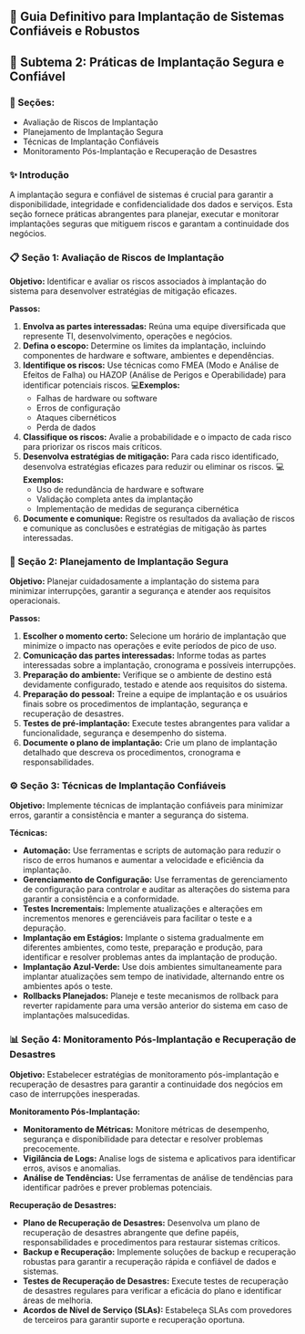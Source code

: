 ## 📘 Guia Definitivo para Implantação de Sistemas Confiáveis e Robustos

## 🎯 Subtema 2: Práticas de Implantação Segura e Confiável

### 🔐 Seções:

- Avaliação de Riscos de Implantação
- Planejamento de Implantação Segura
- Técnicas de Implantação Confiáveis
- Monitoramento Pós-Implantação e Recuperação de Desastres

### ✨ Introdução

A implantação segura e confiável de sistemas é crucial para garantir a disponibilidade, integridade e confidencialidade dos dados e serviços. Esta seção fornece práticas abrangentes para planejar, executar e monitorar implantações seguras que mitiguem riscos e garantam a continuidade dos negócios.

### 📋 Seção 1: Avaliação de Riscos de Implantação

**Objetivo:** Identificar e avaliar os riscos associados à implantação do sistema para desenvolver estratégias de mitigação eficazes.

**Passos:**

1. **Envolva as partes interessadas:** Reúna uma equipe diversificada que represente TI, desenvolvimento, operações e negócios.
2. **Defina o escopo:** Determine os limites da implantação, incluindo componentes de hardware e software, ambientes e dependências.
3. **Identifique os riscos:** Use técnicas como FMEA (Modo e Análise de Efeitos de Falha) ou HAZOP (Análise de Perigos e Operabilidade) para identificar potenciais riscos.
💻**Exemplos:**
   - Falhas de hardware ou software
   - Erros de configuração
   - Ataques cibernéticos
   - Perda de dados
4. **Classifique os riscos:** Avalie a probabilidade e o impacto de cada risco para priorizar os riscos mais críticos.
5. **Desenvolva estratégias de mitigação:** Para cada risco identificado, desenvolva estratégias eficazes para reduzir ou eliminar os riscos.
💻**Exemplos:**
   - Uso de redundância de hardware e software
   - Validação completa antes da implantação
   - Implementação de medidas de segurança cibernética
6. **Documente e comunique:** Registre os resultados da avaliação de riscos e comunique as conclusões e estratégias de mitigação às partes interessadas.

### 📅 Seção 2: Planejamento de Implantação Segura

**Objetivo:** Planejar cuidadosamente a implantação do sistema para minimizar interrupções, garantir a segurança e atender aos requisitos operacionais.

**Passos:**

1. **Escolher o momento certo:** Selecione um horário de implantação que minimize o impacto nas operações e evite períodos de pico de uso.
2. **Comunicação das partes interessadas:** Informe todas as partes interessadas sobre a implantação, cronograma e possíveis interrupções.
3. **Preparação do ambiente:** Verifique se o ambiente de destino está devidamente configurado, testado e atende aos requisitos do sistema.
4. **Preparação do pessoal:** Treine a equipe de implantação e os usuários finais sobre os procedimentos de implantação, segurança e recuperação de desastres.
5. **Testes de pré-implantação:** Execute testes abrangentes para validar a funcionalidade, segurança e desempenho do sistema.
6. **Documente o plano de implantação:** Crie um plano de implantação detalhado que descreva os procedimentos, cronograma e responsabilidades.

### ⚙️ Seção 3: Técnicas de Implantação Confiáveis

**Objetivo:** Implemente técnicas de implantação confiáveis para minimizar erros, garantir a consistência e manter a segurança do sistema.

**Técnicas:**

- **Automação:** Use ferramentas e scripts de automação para reduzir o risco de erros humanos e aumentar a velocidade e eficiência da implantação.
- **Gerenciamento de Configuração:** Use ferramentas de gerenciamento de configuração para controlar e auditar as alterações do sistema para garantir a consistência e a conformidade.
- **Testes Incrementais:** Implemente atualizações e alterações em incrementos menores e gerenciáveis para facilitar o teste e a depuração.
- **Implantação em Estágios:** Implante o sistema gradualmente em diferentes ambientes, como teste, preparação e produção, para identificar e resolver problemas antes da implantação de produção.
- **Implantação Azul-Verde:** Use dois ambientes simultaneamente para implantar atualizações sem tempo de inatividade, alternando entre os ambientes após o teste.
- **Rollbacks Planejados:** Planeje e teste mecanismos de rollback para reverter rapidamente para uma versão anterior do sistema em caso de implantações malsucedidas.

### 📊 Seção 4: Monitoramento Pós-Implantação e Recuperação de Desastres

**Objetivo:** Estabelecer estratégias de monitoramento pós-implantação e recuperação de desastres para garantir a continuidade dos negócios em caso de interrupções inesperadas.

**Monitoramento Pós-Implantação:**

- **Monitoramento de Métricas:** Monitore métricas de desempenho, segurança e disponibilidade para detectar e resolver problemas precocemente.
- **Vigilância de Logs:** Analise logs de sistema e aplicativos para identificar erros, avisos e anomalias.
- **Análise de Tendências:** Use ferramentas de análise de tendências para identificar padrões e prever problemas potenciais.

**Recuperação de Desastres:**

- **Plano de Recuperação de Desastres:** Desenvolva um plano de recuperação de desastres abrangente que define papéis, responsabilidades e procedimentos para restaurar sistemas críticos.
- **Backup e Recuperação:** Implemente soluções de backup e recuperação robustas para garantir a recuperação rápida e confiável de dados e sistemas.
- **Testes de Recuperação de Desastres:** Execute testes de recuperação de desastres regulares para verificar a eficácia do plano e identificar áreas de melhoria.
- **Acordos de Nível de Serviço (SLAs):** Estabeleça SLAs com provedores de terceiros para garantir suporte e recuperação oportuna.